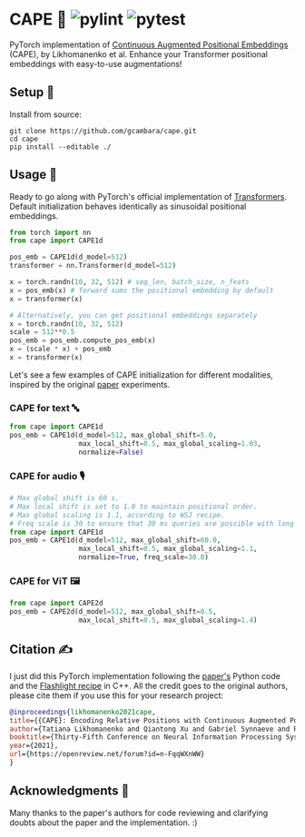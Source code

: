 # CAPE 🌴 ![pylint](https://img.shields.io/github/workflow/status/gcambara/cape/Pylint?label=pylint) ![pytest](https://img.shields.io/github/workflow/status/gcambara/cape/Pytest?label=pytest)
PyTorch implementation of [Continuous Augmented Positional Embeddings](https://arxiv.org/abs/2106.03143) (CAPE), by Likhomanenko et al. Enhance your Transformer positional embeddings with easy-to-use augmentations! 

## Setup 🔧
Install from source:
```
git clone https://github.com/gcambara/cape.git
cd cape
pip install --editable ./
```

## Usage 📖
Ready to go along with PyTorch's official implementation of [Transformers](https://pytorch.org/docs/stable/generated/torch.nn.Transformer.html). Default initialization behaves identically as sinusoidal positional embeddings.

```python
from torch import nn
from cape import CAPE1d

pos_emb = CAPE1d(d_model=512)
transformer = nn.Transformer(d_model=512)

x = torch.randn(10, 32, 512) # seq_len, batch_size, n_feats
x = pos_emb(x) # forward sums the positional embedding by default
x = transformer(x)

# Alternatively, you can get positional embeddings separately
x = torch.randn(10, 32, 512)
scale = 512**0.5
pos_emb = pos_emb.compute_pos_emb(x)
x = (scale * x) + pos_emb
x = transformer(x)
```

Let's see a few examples of CAPE initialization for different modalities, inspired by the original [paper](https://arxiv.org/abs/2106.03143) experiments.

### CAPE for text 🔤
```python
from cape import CAPE1d
pos_emb = CAPE1d(d_model=512, max_global_shift=5.0, 
                 max_local_shift=0.5, max_global_scaling=1.03, 
                 normalize=False)
```

### CAPE for audio 🎙️
```python
# Max global shift is 60 s.
# Max local shift is set to 1.0 to maintain positional order.
# Max global scaling is 1.1, according to WSJ recipe.
# Freq scale is 30 to ensure that 30 ms queries are possible with long audios
from cape import CAPE1d
pos_emb = CAPE1d(d_model=512, max_global_shift=60.0, 
                 max_local_shift=0.5, max_global_scaling=1.1, 
                 normalize=True, freq_scale=30.0)
```

### CAPE for ViT 🖼️
```python
from cape import CAPE2d
pos_emb = CAPE2d(d_model=512, max_global_shift=0.5, 
                 max_local_shift=0.5, max_global_scaling=1.4)
```

## Citation ✍️
I just did this PyTorch implementation following the [paper's](https://arxiv.org/abs/2106.03143) Python code and the [Flashlight recipe](https://github.com/flashlight/flashlight/blob/cape/cape/plugin/ctc_str3_tl_main_sinpos_trick_dp01_gl60s_nopad.cpp) in C++. All the credit goes to the original authors, please cite them if you use this for your research project:
``` bibtex
@inproceedings{likhomanenko2021cape,
title={{CAPE}: Encoding Relative Positions with Continuous Augmented Positional Embeddings},
author={Tatiana Likhomanenko and Qiantong Xu and Gabriel Synnaeve and Ronan Collobert and Alex Rogozhnikov},
booktitle={Thirty-Fifth Conference on Neural Information Processing Systems},
year={2021},
url={https://openreview.net/forum?id=n-FqqWXnWW}
}
```

## Acknowledgments 🙏
Many thanks to the paper's authors for code reviewing and clarifying doubts about the paper and the implementation. :)